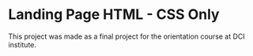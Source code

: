 # Landing Page HTML - CSS Only
 
This project was made as a final project for the orientation course at DCI institute.
